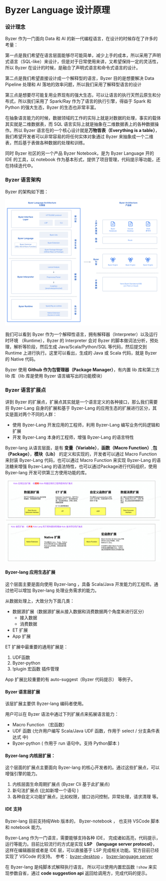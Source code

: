 # Byzer Language 设计原理

### 设计理念

Byzer 作为一门面向 Data 和 AI 的新一代编程语言，在设计的时候存在了许多的考量：

第一点是我们希望在语言层面能够尽可能简单，减少上手的成本，所以采用了声明式语言（SQL-like）来设计，但是对于日常使用来讲，又希望保持一定的灵活性，所以 Byzer 在设计的时候，是融合了声明式语言和命令式语言的设计。

第二点是我们希望直接设计成一个解释型的语言，Byzer 目的是想要解决 Data Pipeline 处理和 AI 落地的效率问题，所以我们采用了解释型语言的设计

第三点是想要尽可能复用业界现有的强大生态，可以让语言的执行天然云原生和分布式，所以我们采用了 Spark/Ray 作为了语言的执行引擎，得益于 Spark 和 Python 的强大生态，Byzer 的生态也非常丰富。

在抽象语言能力的时候，数据领域的工作的实际上就是对数据的处理，事实的载体其实就是二维数据表，而 SQL 语言实际上就是抽象在二维数据表上的各种数据操作。所以 Byzer 语言在的一个核心设计就是**万物皆表（Everything is a table）**，我们希望开发者可以非常容易的将任何实体对象通过 Byzer 来抽象成一个二维表，然后基于表做各种数据的处理和训练。

同时 Byzer 社区的另一个产品 Byzer Notebook，是为 Byzer Language 开的 IDE 的工具，以 notebook 作为基本形式，提供了项目管理，代码提示等功能，还在持续迭代中。

### Byzer 语言架构

Byzer 的架构如下图：

![byzer-lang-arch](images/byzer-arch.png)

我们可以看到 Byzer 作为一个解释性语言，拥有解释器（Interpreter）以及运行时环境 （Runtime），Byzer 的 Interpreter 会对 Byzer 的脚本做词法分析，预处理，解析等阶段，然后生成 Java/Scala/Python/SQL 等代码，然后提交到 Runtime 上进行执行。这里可以看出，生成的 Java 或 Scala 代码，就是 Byzer 的 Native 代码。

Byzer 使用 **Github 作为包管理器（Package Manager）**，有内置 lib 库和第三方 lib 库（lib 库是使用 Byzer 语言编写出的功能模块）

### Byzer 语言扩展点

讲到 Byzer 的扩展点，扩展点其实就是一个语言定义的各种接口，那么我们需要将 Byzer-Lang 自身的扩展和基于 Byzer-Lang 的应用生态的扩展进行区分，其实是面对两个不同的人群：
- 使用 Byzer-Lang 开发应用的工程师，利用 Byzer-Lang 编写业务代码逻辑和扩展
- 开发 Byzer-Lang 本身的工程师，增强 Byzer-Lang 的语言特性

Byzer-lang 从语言层面，是有 **变量（Variable）**，**函数（Macro Function）**,**包（Package）**，**模块（Lib）** 的定义和实现的，开发者可以通过 Macro Function 来封装 Byzer-Lang 代码，也可以通过 Macro Function 来实现 Byzer-Lang 的语法糖来增强 Byzer-Lang 的语法特性，也可以通过Package进行代码组织，使用 Byzer-lang 开发可供第三方使用功能的库。

![extension](images/extension.jpg)



#### Byzer-lang 应用生态扩展

这个层面主要是面向使用 Byzer-lang ，具备 Scala/Java 开发能力的工程师。通过他可以增加 Byzer-lang 处理业务需求的能力。

从数据处理上，大致分为下面几类：

- 数据源扩展（数据源扩展从接入数据和消费数据两个角度来进行区分）
  - 接入数据
  - 消费数据
- ET 扩展
- App 扩展

ET 扩展中最重要的通用扩展是：
1. UDF函数
2. Byzer-python 
3. !plugin 宏函数 插件管理

App 扩展比较重要的有 auto-suggest（Byzer 代码提示） 等例子。

#### Byzer 语言层扩展

该层扩展主要供 Byzer-lang 编码者使用。

用户可以在 Byzer 语法中通过下列扩展点来拓展语言能力：
- Macro Function （宏函数）
- UDF 函数  (允许用户编写 Scala/Java UDF 函数，作用于 select / 分支条件表达式 中)
- Byzer-python ( 作用于 run 语句中。支持 Python脚本 )

#### Byzer-lang 内核层扩展：

这个层面的扩展点主要面向 Byzer-lang 的核心开发者的。通过这些扩展点，可以增强引擎的能力。

1. 内核层面生命周期扩展点  (Byzer Cli 基于此扩展点)
2. 新句法扩展点 (比如新增一个语句 )
3. 各种自定义功能扩展点，比如权限，接口访问控制，异常处理，请求清理 等。

#### IDE 支持  

Byzer-lang 目前支持纯Web 版本的， Byzer-notebook ， 也支持 VSCode 脚本和 notebook 能力。

Byzer-Lang 作为一门语言，需要能够支持各种 IDE， 完成诸如高亮，代码提示，运行等能力。目前比较流行的方式是实现 **LSP （language server protocol）**，这样在编辑器层或者是 IDE 层，可以直接基于 LSP 完成相关功能。官方目前已经实现了 VSCode 的支持。 参考： [byzer-desktop](https://github.com/byzer-org/byzer-desktop) ， [byzer-language server](https://github.com/byzer-org/byzer-extension/tree/master/mlsql-language-server)

在 Byzer-lang 是纯脚本式解释执行语言。 所以可以使用内置宏函数 `!show` 来实现参数自省，通过 **code suggestion api** 返回给调用方，完成代码的提示。
